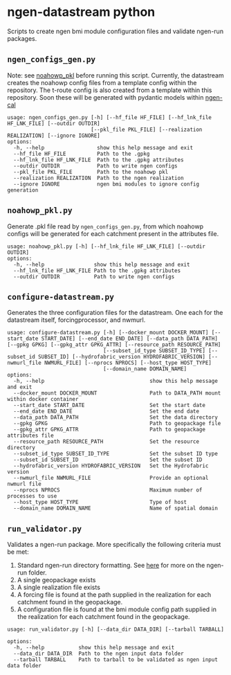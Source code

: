 # ngen-datastream python
Scripts to create ngen bmi module configuration files and validate ngen-run packages.

## `ngen_configs_gen.py`
Note: see [noahowp_pkl](#noahowp_pklpy) before running this script. Currently, the datastream creates the noahowp config files from a template config within the repository. 
The t-route config is also created from a template within this repository. Soon these will be generated with pydantic models within [ngen-cal](https://github.com/NOAA-OWP/ngen-cal)
```
usage: ngen_configs_gen.py [-h] [--hf_file HF_FILE] [--hf_lnk_file HF_LNK_FILE] [--outdir OUTDIR]
                           [--pkl_file PKL_FILE] [--realization REALIZATION] [--ignore IGNORE]
options:
  -h, --help                 show this help message and exit
  --hf_file HF_FILE          Path to the .gpkg
  --hf_lnk_file HF_LNK_FILE  Path to the .gpkg attributes
  --outdir OUTDIR            Path to write ngen configs
  --pkl_file PKL_FILE        Path to the noahowp pkl
  --realization REALIZATION  Path to the ngen realization
  --ignore IGNORE            ngen bmi modules to ignore config generation
```


## `noahowp_pkl.py`
Generate .pkl file read by `ngen_configs_gen.py`, from which noahowp configs will be generated for each catchment present in the attributes file.
```
usage: noahowp_pkl.py [-h] [--hf_lnk_file HF_LNK_FILE] [--outdir OUTDIR]
options:
  -h, --help                show this help message and exit
  --hf_lnk_file HF_LNK_FILE Path to the .gpkg attributes
  --outdir OUTDIR           Path to write ngen configs
```

## `configure-datastream.py`
Generates the three configuration files for the datastream. One each for the datastream itself, forcingprocessor, and nwmurl.
```
usage: configure-datastream.py [-h] [--docker_mount DOCKER_MOUNT] [--start_date START_DATE] [--end_date END_DATE] [--data_path DATA_PATH] [--gpkg GPKG] [--gpkg_attr GPKG_ATTR] [--resource_path RESOURCE_PATH]
                               [--subset_id_type SUBSET_ID_TYPE] [--subset_id SUBSET_ID] [--hydrofabric_version HYDROFABRIC_VERSION] [--nwmurl_file NWMURL_FILE] [--nprocs NPROCS] [--host_type HOST_TYPE]
                               [--domain_name DOMAIN_NAME]
options:
  -h, --help                                  show this help message and exit
  --docker_mount DOCKER_MOUNT                 Path to DATA_PATH mount within docker container
  --start_date START_DATE                     Set the start date
  --end_date END_DATE                         Set the end date
  --data_path DATA_PATH                       Set the data directory
  --gpkg GPKG                                 Path to geopackage file
  --gpkg_attr GPKG_ATTR                       Path to geopackage attributes file
  --resource_path RESOURCE_PATH               Set the resource directory
  --subset_id_type SUBSET_ID_TYPE             Set the subset ID type
  --subset_id SUBSET_ID                       Set the subset ID
  --hydrofabric_version HYDROFABRIC_VERSION   Set the Hydrofabric version
  --nwmurl_file NWMURL_FILE                   Provide an optional nwmurl file
  --nprocs NPROCS                             Maximum number of processes to use
  --host_type HOST_TYPE                       Type of host
  --domain_name DOMAIN_NAME                   Name of spatial domain
```

## `run_validator.py`
Validates a ngen-run package. More specifically the following criteria must be met:

1) Standard ngen-run directory formatting. See [here](https://github.com/CIROH-UA/ngen-datastream/blob/main/README.md#ngen-run) for more on the ngen-run folder.
2) A single geopackage exists
3) A single realization file exists
4) A forcing file is found at the path supplied in the realization for each catchment found in the geopackage.
5) A configuration file is found at the bmi module config path supplied in the realization for each catchment found in the geopackage.

```
usage: run_validator.py [-h] [--data_dir DATA_DIR] [--tarball TARBALL]

options:
  -h, --help           show this help message and exit
  --data_dir DATA_DIR  Path to the ngen input data folder
  --tarball TARBALL    Path to tarball to be validated as ngen input data folder
```
